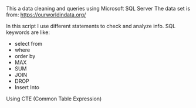 This a data cleaning and queries using Microsoft SQL Server
The data set is from: https://ourworldindata.org/

In this script I use different statements to check and analyze info.
SQL keywords are like:
 - select from
 - where
 - order by
 - MAX
 - SUM
 - JOIN
 - DROP
 - Insert Into

Using CTE (Common Table Expression)



